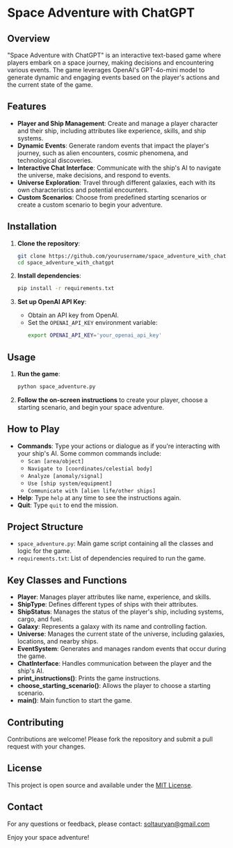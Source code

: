 # Space Adventure with ChatGPT

## Overview

"Space Adventure with ChatGPT" is an interactive text-based game where players embark on a space journey, making decisions and encountering various events. The game leverages OpenAI's GPT-4o-mini model to generate dynamic and engaging events based on the player's actions and the current state of the game.

## Features

- **Player and Ship Management**: Create and manage a player character and their ship, including attributes like experience, skills, and ship systems.
- **Dynamic Events**: Generate random events that impact the player's journey, such as alien encounters, cosmic phenomena, and technological discoveries.
- **Interactive Chat Interface**: Communicate with the ship's AI to navigate the universe, make decisions, and respond to events.
- **Universe Exploration**: Travel through different galaxies, each with its own characteristics and potential encounters.
- **Custom Scenarios**: Choose from predefined starting scenarios or create a custom scenario to begin your adventure.

## Installation

1. **Clone the repository**:

   ```sh
   git clone https://github.com/yourusername/space_adventure_with_chatgpt.git
   cd space_adventure_with_chatgpt
   ```
2. **Install dependencies**:

   ```sh
   pip install -r requirements.txt
   ```
3. **Set up OpenAI API Key**:

   - Obtain an API key from OpenAI.
   - Set the `OPENAI_API_KEY` environment variable:
     ```sh
     export OPENAI_API_KEY='your_openai_api_key'
     ```

## Usage

1. **Run the game**:

   ```sh
   python space_adventure.py
   ```
2. **Follow the on-screen instructions** to create your player, choose a starting scenario, and begin your space adventure.

## How to Play

- **Commands**: Type your actions or dialogue as if you're interacting with your ship's AI. Some common commands include:
  - `Scan [area/object]`
  - `Navigate to [coordinates/celestial body]`
  - `Analyze [anomaly/signal]`
  - `Use [ship system/equipment]`
  - `Communicate with [alien life/other ships]`
- **Help**: Type `help` at any time to see the instructions again.
- **Quit**: Type `quit` to end the mission.

## Project Structure

- `space_adventure.py`: Main game script containing all the classes and logic for the game.
- `requirements.txt`: List of dependencies required to run the game.

## Key Classes and Functions

- **Player**: Manages player attributes like name, experience, and skills.
- **ShipType**: Defines different types of ships with their attributes.
- **ShipStatus**: Manages the status of the player's ship, including systems, cargo, and fuel.
- **Galaxy**: Represents a galaxy with its name and controlling faction.
- **Universe**: Manages the current state of the universe, including galaxies, locations, and nearby ships.
- **EventSystem**: Generates and manages random events that occur during the game.
- **ChatInterface**: Handles communication between the player and the ship's AI.
- **print_instructions()**: Prints the game instructions.
- **choose_starting_scenario()**: Allows the player to choose a starting scenario.
- **main()**: Main function to start the game.

## Contributing

Contributions are welcome! Please fork the repository and submit a pull request with your changes.

## License

This project is open source and available under the [MIT License](LICENSE).

## Contact

For any questions or feedback, please contact: soltauryan@gmail.com



Enjoy your space adventure!

